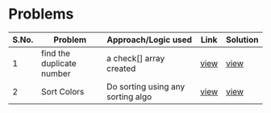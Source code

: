 # Problems

S.No. | Problem | Approach/Logic used | Link | Solution |
------|---------|---------------------|------|----------|
1 | find the duplicate number | a check[] array created | [view](https://leetcode.com/problems/find-the-duplicate-number/) | [view](findDupNum.cpp) 
2 | Sort Colors | Do sorting using any sorting algo | [view](https://leetcode.com/problems/sort-colors/) | [view](SortColors.cpp) 

<!---
1 | Name | logic | [view](url) | [view](name.cpp) 
-->